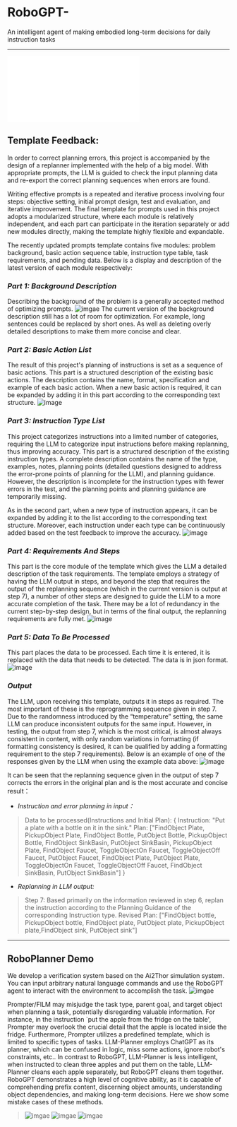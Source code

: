 # RoboGPT-
An intelligent agent of making embodied long-term decisions for daily instruction tasks
- - -
![imgae](Architecture.pdf)

## **Template Feedback:**

In order to correct planning errors, this project is accompanied by the design of a replanner implemented with the help of a big model. With appropriate prompts, the LLM is guided to check the input planning data and re-export the correct planning sequences when errors are found.



Writing effective prompts is a repeated and iterative process involving four steps: objective setting, initial prompt design, test and evaluation, and iterative improvement. The final template for prompts used in this project adopts a modularized structure, where each module is relatively independent, and each part can participate in the iteration separately or add new modules directly, making the template highly flexible and expandable.



The recently updated prompts template contains five modules: problem background, basic action sequence table, instruction type table, task requirements, and pending data. Below is a display and description of the latest version of each module respectively:



### *Part 1:* ***Background Description***
Describing the background of the problem is a generally accepted method of optimizing prompts.
![imgae](Replan_Example/prompt_part1_Background.png)
The current version of the background description still has a lot of room for optimization. For example, long sentences could be replaced by short ones. As well as deleting overly detailed descriptions to make them more concise and clear.

### *Part 2:* ***Basic Action List***
The result of this project's planning of instructions is set as a sequence of basic actions. This part is a structured description of the existing basic actions. The description contains the name, format, specification and example of each basic action. When a new basic action is required, it can be expanded by adding it in this part according to the corresponding text structure.
![image](Replan_Example/prompt_part2_Basic-Action.png)

### *Part 3:* ***Instruction Type List***
This project categorizes instructions into a limited number of categories, requiring the LLM to categorize input instructions before making replanning, thus improving accuracy. This part is a structured description of the existing instruction types. A complete description contains the name of the type, examples, notes, planning points (detailed questions designed to address the error-prone points of planning for the LLM), and planning guidance. However, the description is incomplete for the instruction types with fewer errors in the test, and the planning points and planning guidance are temporarily missing.

As in the second part, when a new type of instruction appears, it can be expanded by adding it to the list according to the corresponding text structure. Moreover, each instruction under each type can be continuously added based on the test feedback to improve the accuracy.
![image](Replan_Example/prompt_part3_Instruction-Type.png)

### *Part 4:* ***Requirements And Steps***
This part is the core module of the template which gives the LLM a detailed description of the task requirements. The template employs a strategy of having the LLM output in steps, and beyond the step that requires the output of the replanning sequence (which in the current version is output at step 7), a number of other steps are designed to guide the LLM to a more accurate completion of the task. There may be a lot of redundancy in the current step-by-step design, but in terms of the final output, the replanning requirements are fully met.
![image](Replan_Example/prompt_part4_Requirment.png)

### *Part 5:* ***Data To Be Processed***
This part places the data to be processed. Each time it is entered, it is replaced with the data that needs to be detected. The data is in json format.
![image](Replan_Example/prompt_part5_Input-Data.png)

### ***Output***
The LLM, upon receiving this template, outputs it in steps as required. The most important of these is the reprogramming sequence given in step 7. Due to the randomness introduced by the “temperature” setting, the same LLM can produce inconsistent outputs for the same input. However, in testing, the output from step 7, which is the most critical, is almost always consistent in content, with only random variations in formatting (if formatting consistency is desired, it can be qualified by adding a formatting requirement to the step 7 requirements). Below is an example of one of the responses given by the LLM when using the example data above:
![image](Replan_Example/Output_all.png)

It can be seen that the replanning sequence given in the output of step 7 corrects the errors in the original plan and is the most accurate and concise result：

- *Instruction and error planning in input：*
> Data to be processed(Instructions and Initial Plan):
> {
> Instruction: "Put a plate with a bottle on it in the sink."
> Plan: ["FindObject Plate, PickupObject Plate, FindObject Bottle, PutObject Bottle, PickupObject Bottle, FindObject SinkBasin, PutObject SinkBasin, PickupObject Plate, FindObject Faucet, ToggleObjectOn Faucet, ToggleObjectOff Faucet, PutObject Faucet, FindObject Plate, PutObject Plate, ToggleObjectOn Faucet, ToggleObjectOff Faucet, FindObject SinkBasin, PutObject SinkBasin"]
> }

- *Replanning in LLM output:*
> Step 7: Based primarily on the information reviewed in step 6, replan the instruction according to the Planning Guidance of the corresponding Instruction type. Revised Plan: 
> ["FindObject bottle, PickupObject bottle, FindObject plate, PutObject plate, PickupObject plate,FindObject sink, PutObject sink"]

- - -

## **RoboPlanner Demo**

We develop a verification system based on the Ai2Thor simulation system. You can input arbitrary natural language commands and use the RoboGPT agent to interact with the environment to accomplish the task.
![imgae](RoboGPT.gif)

Prompter/FILM may misjudge the task type, parent goal, and target object when planning a task, potentially disregarding valuable information. For instance, in the instruction `put the apple from the fridge on the table', Prompter may overlook the crucial detail that the apple is located inside the fridge. Furthermore, Prompter utilizes a predefined template, which is limited to specific types of tasks. LLM-Planner employs ChatGPT as its planner, which can be confused in logic, miss some actions, ignore robot's constraints, etc.. In contrast to RoboGPT, LLM-Planner is less intelligent, when instructed to clean three apples and put them on the table, LLM-Planner cleans each apple separately, but RoboGPT cleans them together. RoboGPT demonstrates a high level of cognitive ability, as it is capable of comprehending prefix content, discerning object amounts, understanding object dependencies, and making long-term decisions. Here we show some mistake cases of these methods. 
> ![imgae](mistake/GT_mistake.png)
> ![imgae](mistake/FILM_mistake.png)
> ![imgae](mistake/LLM_mistake.png)
